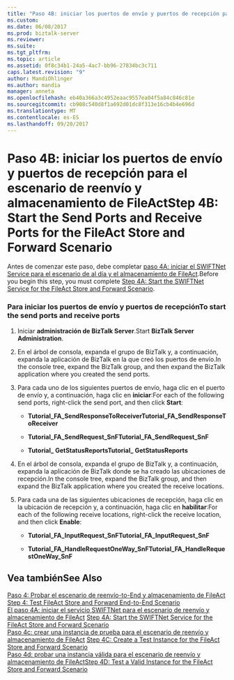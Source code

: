 ```yaml
---
title: "Paso 4B: iniciar los puertos de envío y puertos de recepción para el escenario de reenvío y almacenamiento de FileAct | Documentos de Microsoft"
ms.custom: 
ms.date: 06/08/2017
ms.prod: biztalk-server
ms.reviewer: 
ms.suite: 
ms.tgt_pltfrm: 
ms.topic: article
ms.assetid: 0f8c34b1-24a5-4ac7-bb96-27834bc3c711
caps.latest.revision: "9"
author: MandiOhlinger
ms.author: mandia
manager: anneta
ms.openlocfilehash: eb40a366a3c4952eaac9557ea04f5a84c846c81e
ms.sourcegitcommit: cb908c540d8f1a692d01dc8f313e16cb4b4e696d
ms.translationtype: MT
ms.contentlocale: es-ES
ms.lasthandoff: 09/20/2017
---
```

# <a name="step-4b-start-the-send-ports-and-receive-ports-for-the-fileact-store-and-forward-scenario"></a><span data-ttu-id="9e723-102">Paso 4B: iniciar los puertos de envío y puertos de recepción para el escenario de reenvío y almacenamiento de FileAct</span><span class="sxs-lookup"><span data-stu-id="9e723-102">Step 4B: Start the Send Ports and Receive Ports for the FileAct Store and Forward Scenario</span></span>
<span data-ttu-id="9e723-103">Antes de comenzar este paso, debe completar [paso 4A: iniciar el SWIFTNet Service para el escenario de al día y el almacenamiento de FileAct](../../adapters-and-accelerators/fileact-interact/step-4a-start-the-swiftnet-service-for-the-fileact-store-and-forward-scenario.md).</span><span class="sxs-lookup"><span data-stu-id="9e723-103">Before you begin this step, you must complete [Step 4A: Start the SWIFTNet Service for the FileAct Store and Forward Scenario](../../adapters-and-accelerators/fileact-interact/step-4a-start-the-swiftnet-service-for-the-fileact-store-and-forward-scenario.md).</span></span>  
  
### <a name="to-start-the-send-ports-and-receive-ports"></a><span data-ttu-id="9e723-104">Para iniciar los puertos de envío y puertos de recepción</span><span class="sxs-lookup"><span data-stu-id="9e723-104">To start the send ports and receive ports</span></span>  
  
1.  <span data-ttu-id="9e723-105">Iniciar **administración de BizTalk Server**.</span><span class="sxs-lookup"><span data-stu-id="9e723-105">Start **BizTalk Server Administration**.</span></span>  
  
2.  <span data-ttu-id="9e723-106">En el árbol de consola, expanda el grupo de BizTalk y, a continuación, expanda la aplicación de BizTalk en la que creó los puertos de envío.</span><span class="sxs-lookup"><span data-stu-id="9e723-106">In the console tree, expand the BizTalk group, and then expand the BizTalk application where you created the send ports.</span></span>  
  
3.  <span data-ttu-id="9e723-107">Para cada uno de los siguientes puertos de envío, haga clic en el puerto de envío y, a continuación, haga clic en **iniciar**:</span><span class="sxs-lookup"><span data-stu-id="9e723-107">For each of the following send ports, right-click the send port, and then click **Start**:</span></span>  
  
    -   <span data-ttu-id="9e723-108">**Tutorial_FA_SendResponseToReceiver**</span><span class="sxs-lookup"><span data-stu-id="9e723-108">**Tutorial_FA_SendResponseToReceiver**</span></span>  
  
    -   <span data-ttu-id="9e723-109">**Tutorial_FA_SendRequest_SnF**</span><span class="sxs-lookup"><span data-stu-id="9e723-109">**Tutorial_FA_SendRequest_SnF**</span></span>  
  
    -   <span data-ttu-id="9e723-110">**Tutorial_ GetStatusReports**</span><span class="sxs-lookup"><span data-stu-id="9e723-110">**Tutorial_ GetStatusReports**</span></span>  
  
4.  <span data-ttu-id="9e723-111">En el árbol de consola, expanda el grupo de BizTalk y, a continuación, expanda la aplicación de BizTalk donde se ha creado las ubicaciones de recepción.</span><span class="sxs-lookup"><span data-stu-id="9e723-111">In the console tree, expand the BizTalk group, and then expand the BizTalk application where you created the receive locations.</span></span>  
  
5.  <span data-ttu-id="9e723-112">Para cada una de las siguientes ubicaciones de recepción, haga clic en la ubicación de recepción y, a continuación, haga clic en **habilitar**:</span><span class="sxs-lookup"><span data-stu-id="9e723-112">For each of the following receive locations, right-click the receive location, and then click **Enable**:</span></span>  
  
    -   <span data-ttu-id="9e723-113">**Tutorial_FA_InputRequest_SnF**</span><span class="sxs-lookup"><span data-stu-id="9e723-113">**Tutorial_FA_InputRequest_SnF**</span></span>  
  
    -   <span data-ttu-id="9e723-114">**Tutorial_FA_HandleRequestOneWay_SnF**</span><span class="sxs-lookup"><span data-stu-id="9e723-114">**Tutorial_FA_HandleRequestOneWay_SnF**</span></span>  
  
## <a name="see-also"></a><span data-ttu-id="9e723-115">Vea también</span><span class="sxs-lookup"><span data-stu-id="9e723-115">See Also</span></span>  
 <span data-ttu-id="9e723-116">[Paso 4: Probar el escenario de reenvío-to-End y almacenamiento de FileAct](../../adapters-and-accelerators/fileact-interact/step-4-test-fileact-store-and-forward-end-to-end-scenario.md) </span><span class="sxs-lookup"><span data-stu-id="9e723-116">[Step 4: Test FileAct Store and Forward End-to-End Scenario](../../adapters-and-accelerators/fileact-interact/step-4-test-fileact-store-and-forward-end-to-end-scenario.md) </span></span>  
 <span data-ttu-id="9e723-117">[El paso 4A: iniciar el servicio SWIFTNet para el escenario de reenvío y almacenamiento de FileAct](../../adapters-and-accelerators/fileact-interact/step-4a-start-the-swiftnet-service-for-the-fileact-store-and-forward-scenario.md) </span><span class="sxs-lookup"><span data-stu-id="9e723-117">[Step 4A: Start the SWIFTNet Service for the FileAct Store and Forward Scenario](../../adapters-and-accelerators/fileact-interact/step-4a-start-the-swiftnet-service-for-the-fileact-store-and-forward-scenario.md) </span></span>  
 <span data-ttu-id="9e723-118">[Paso 4c: crear una instancia de prueba para el escenario de reenvío y almacenamiento de FileAct](../../adapters-and-accelerators/fileact-interact/step-4c-create-a-test-instance-for-the-fileact-store-and-forward-scenario.md) </span><span class="sxs-lookup"><span data-stu-id="9e723-118">[Step 4C: Create a Test Instance for the FileAct Store and Forward Scenario](../../adapters-and-accelerators/fileact-interact/step-4c-create-a-test-instance-for-the-fileact-store-and-forward-scenario.md) </span></span>  
 [<span data-ttu-id="9e723-119">Paso 4d: probar una instancia válida para el escenario de reenvío y almacenamiento de FileAct</span><span class="sxs-lookup"><span data-stu-id="9e723-119">Step 4D: Test a Valid Instance for the FileAct Store and Forward Scenario</span></span>](../../adapters-and-accelerators/fileact-interact/step-4d-test-a-valid-instance-for-the-fileact-store-and-forward-scenario.md)